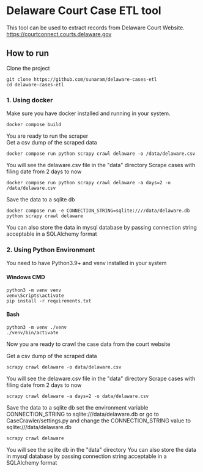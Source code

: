 # Delaware Court Case ETL tool  
This tool can be used to extract records from Delaware Court Website.  
https://courtconnect.courts.delaware.gov  

## How to run  
Clone the project 
```
git clone https://github.com/sunaram/delaware-cases-etl
cd delaware-cases-etl 
```
### 1. Using docker  
Make sure you have docker installed and running in your system.  
``` 
docker compose build  
```
You are ready to run the scraper  
Get a csv dump of the scraped data  
```
docker compose run python scrapy crawl delaware -o /data/delaware.csv
```
You will see the delaware.csv file in the "data" directory 
Scrape cases with filing date from 2 days to now 
```
docker compose run python scrapy crawl delaware -a days=2 -o /data/delaware.csv
```
Save the data to a sqlite db  
```
docker compose run -e CONNECTION_STRING=sqlite:////data/delaware.db python scrapy crawl delaware
```
You can also store the data in mysql database by passing connection string acceptable in a SQLAlchemy format  

### 2. Using Python Environment  
You need to have Python3.9+ and venv installed in your system  
#### Windows CMD
```
python3 -m venv venv
venv\Scripts\activate
pip install -r requirements.txt
```
#### Bash
```
python3 -m venv ./venv
./venv/bin/activate
```
Now you are ready to crawl the case data from the court website  

Get a csv dump of the scraped data  
```
scrapy crawl delaware -o data/delaware.csv
```
You will see the delaware.csv file in the "data" directory 
Scrape cases with filing date from 2 days to now 
```
scrapy crawl delaware -a days=2 -o data/delaware.csv
```
Save the data to a sqlite db 
set the environment variable CONNECTION_STRING to sqlite:///data/delaware.db or go to CaseCrawler/settings.py and change the CONNECTION_STRING value to sqlite:///data/delaware.db
```
scrapy crawl delaware
```
You will see the sqlite db in the "data" directory
You can also store the data in mysql database by passing connection string acceptable in a SQLAlchemy format 